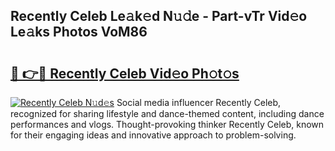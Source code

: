 ## Recently Celeb Le𝚊k𝚎d N𝚞𝚍e - Part-vTr Vid𝚎o Le𝚊ks Photos VoM86

# <h2><a href="http://fbb97r4.evod.top/?m=Recently+Celeb">🔗 👉🔴 Recently Celeb Vid𝚎o Ph𝚘t𝚘s</a></h2>

[![Recently Celeb N𝚞d𝚎s](https://i.imgur.com/8V9OHl7.gif)](http://fbb97r4.evod.top/?m=Recently+Celeb)
Social media influencer Recently Celeb, recognized for sharing lifestyle and dance-themed content, including dance performances and vlogs. Thought-provoking thinker Recently Celeb, known for their engaging ideas and innovative approach to problem-solving. 
